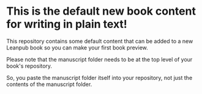# This is the default new book content for writing in plain text!

This repository contains some default content that can be added to a new Leanpub book so you can make your first book preview.

Please note that the manuscript folder needs to be at the top level of your book's repository.

So, you paste the manuscript folder itself into your repository, not just the contents of the manuscript folder.
